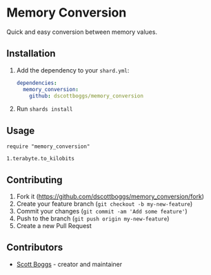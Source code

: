 # Memory Conversion

Quick and easy conversion between memory values.

## Installation

1. Add the dependency to your `shard.yml`:

   ```yaml
   dependencies:
     memory_conversion:
       github: dscottboggs/memory_conversion
   ```

2. Run `shards install`

## Usage

```crystal
require "memory_conversion"

1.terabyte.to_kilobits
```

## Contributing

1. Fork it (<https://github.com/dscottboggs/memory_conversion/fork>)
2. Create your feature branch (`git checkout -b my-new-feature`)
3. Commit your changes (`git commit -am 'Add some feature'`)
4. Push to the branch (`git push origin my-new-feature`)
5. Create a new Pull Request

## Contributors

- [Scott Boggs](https://github.com/dscottboggs) - creator and maintainer
